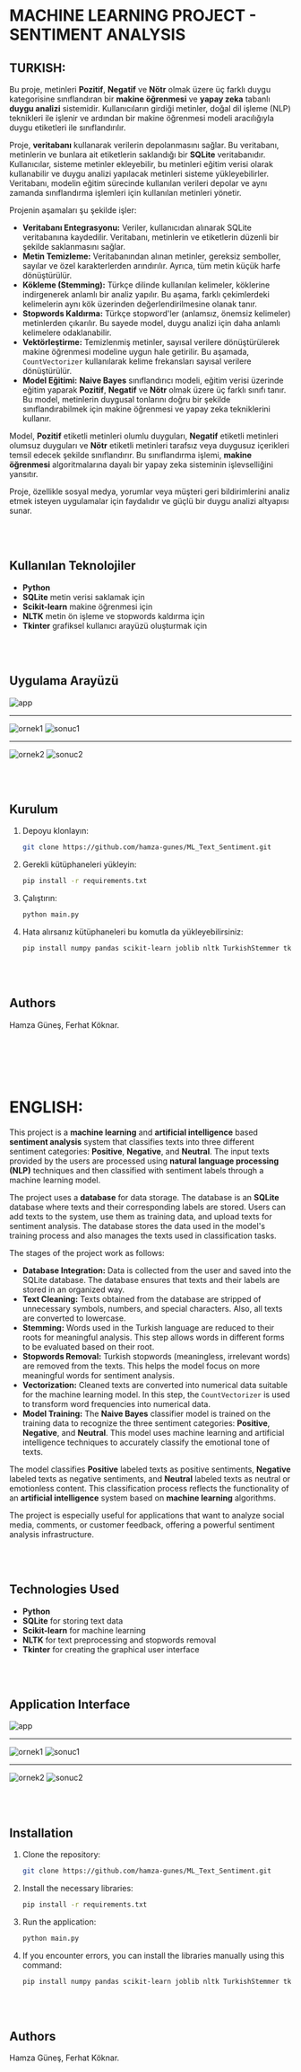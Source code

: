 # MACHINE LEARNING PROJECT - SENTIMENT ANALYSIS

## TURKISH:

Bu proje, metinleri **Pozitif**, **Negatif** ve **Nötr** olmak üzere üç farklı duygu kategorisine sınıflandıran bir **makine öğrenmesi** ve **yapay zeka** tabanlı **duygu analizi** sistemidir. Kullanıcıların girdiği metinler, doğal dil işleme (NLP) teknikleri ile işlenir ve ardından bir makine öğrenmesi modeli aracılığıyla duygu etiketleri ile sınıflandırılır.

Proje, **veritabanı** kullanarak verilerin depolanmasını sağlar. Bu veritabanı, metinlerin ve bunlara ait etiketlerin saklandığı bir **SQLite** veritabanıdır. Kullanıcılar, sisteme metinler ekleyebilir, bu metinleri eğitim verisi olarak kullanabilir ve duygu analizi yapılacak metinleri sisteme yükleyebilirler. Veritabanı, modelin eğitim sürecinde kullanılan verileri depolar ve aynı zamanda sınıflandırma işlemleri için kullanılan metinleri yönetir.

Projenin aşamaları şu şekilde işler:
- **Veritabanı Entegrasyonu:** Veriler, kullanıcıdan alınarak SQLite veritabanına kaydedilir. Veritabanı, metinlerin ve etiketlerin düzenli bir şekilde saklanmasını sağlar.
- **Metin Temizleme:** Veritabanından alınan metinler, gereksiz semboller, sayılar ve özel karakterlerden arındırılır. Ayrıca, tüm metin küçük harfe dönüştürülür.
- **Kökleme (Stemming):** Türkçe dilinde kullanılan kelimeler, köklerine indirgenerek anlamlı bir analiz yapılır. Bu aşama, farklı çekimlerdeki kelimelerin aynı kök üzerinden değerlendirilmesine olanak tanır.
- **Stopwords Kaldırma:** Türkçe stopword'ler (anlamsız, önemsiz kelimeler) metinlerden çıkarılır. Bu sayede model, duygu analizi için daha anlamlı kelimelere odaklanabilir.
- **Vektörleştirme:** Temizlenmiş metinler, sayısal verilere dönüştürülerek makine öğrenmesi modeline uygun hale getirilir. Bu aşamada, `CountVectorizer` kullanılarak kelime frekansları sayısal verilere dönüştürülür.
- **Model Eğitimi:** **Naive Bayes** sınıflandırıcı modeli, eğitim verisi üzerinde eğitim yaparak **Pozitif**, **Negatif** ve **Nötr** olmak üzere üç farklı sınıfı tanır. Bu model, metinlerin duygusal tonlarını doğru bir şekilde sınıflandırabilmek için makine öğrenmesi ve yapay zeka tekniklerini kullanır.

Model, **Pozitif** etiketli metinleri olumlu duyguları, **Negatif** etiketli metinleri olumsuz duyguları ve **Nötr** etiketli metinleri tarafsız veya duygusuz içerikleri temsil edecek şekilde sınıflandırır. Bu sınıflandırma işlemi, **makine öğrenmesi** algoritmalarına dayalı bir yapay zeka sisteminin işlevselliğini yansıtır. 

Proje, özellikle sosyal medya, yorumlar veya müşteri geri bildirimlerini analiz etmek isteyen uygulamalar için faydalıdır ve güçlü bir duygu analizi altyapısı sunar.

<br><br>

## Kullanılan Teknolojiler

- **Python**
- **SQLite** metin verisi saklamak için
- **Scikit-learn** makine öğrenmesi için
- **NLTK** metin ön işleme ve stopwords kaldırma için
- **Tkinter** grafiksel kullanıcı arayüzü oluşturmak için

<br><br>

## Uygulama Arayüzü

![app](https://github.com/user-attachments/assets/fda895b6-1f31-40c6-b661-13ed6d547c07)
****
![ornek1](https://github.com/user-attachments/assets/18b77164-1ad7-4be6-8001-16730d2f04f5)
![sonuc1](https://github.com/user-attachments/assets/c7ceedd6-3f48-460c-9fb9-bb651fcf79b7)
****
![ornek2](https://github.com/user-attachments/assets/12f7b399-45e5-44cd-b24b-c2deff9b968a)
![sonuc2](https://github.com/user-attachments/assets/f894c508-62fb-414d-bc1a-ad6467170ea0)

<br><br>

## Kurulum

1. Depoyu klonlayın:
   ```bash
   git clone https://github.com/hamza-gunes/ML_Text_Sentiment.git
   ```

2. Gerekli kütüphaneleri yükleyin:
   ```bash
   pip install -r requirements.txt
   ```
   
3. Çalıştırın:
   ```bash
   python main.py
   ```
   
4. Hata alırsanız kütüphaneleri bu komutla da yükleyebilirsiniz:
   ```bash
   pip install numpy pandas scikit-learn joblib nltk TurkishStemmer tkinter
   ```
<br><br>

  ## Authors

  Hamza Güneş, Ferhat Köknar.
   

<br><br><br><br>

# ENGLISH:

This project is a **machine learning** and **artificial intelligence** based **sentiment analysis** system that classifies texts into three different sentiment categories: **Positive**, **Negative**, and **Neutral**. The input texts provided by the users are processed using **natural language processing (NLP)** techniques and then classified with sentiment labels through a machine learning model.

The project uses a **database** for data storage. The database is an **SQLite** database where texts and their corresponding labels are stored. Users can add texts to the system, use them as training data, and upload texts for sentiment analysis. The database stores the data used in the model's training process and also manages the texts used in classification tasks.

The stages of the project work as follows:
- **Database Integration:** Data is collected from the user and saved into the SQLite database. The database ensures that texts and their labels are stored in an organized way.
- **Text Cleaning:** Texts obtained from the database are stripped of unnecessary symbols, numbers, and special characters. Also, all texts are converted to lowercase.
- **Stemming:** Words used in the Turkish language are reduced to their roots for meaningful analysis. This step allows words in different forms to be evaluated based on their root.
- **Stopwords Removal:** Turkish stopwords (meaningless, irrelevant words) are removed from the texts. This helps the model focus on more meaningful words for sentiment analysis.
- **Vectorization:** Cleaned texts are converted into numerical data suitable for the machine learning model. In this step, the `CountVectorizer` is used to transform word frequencies into numerical data.
- **Model Training:** The **Naive Bayes** classifier model is trained on the training data to recognize the three sentiment categories: **Positive**, **Negative**, and **Neutral**. This model uses machine learning and artificial intelligence techniques to accurately classify the emotional tone of texts.

The model classifies **Positive** labeled texts as positive sentiments, **Negative** labeled texts as negative sentiments, and **Neutral** labeled texts as neutral or emotionless content. This classification process reflects the functionality of an **artificial intelligence** system based on **machine learning** algorithms.

The project is especially useful for applications that want to analyze social media, comments, or customer feedback, offering a powerful sentiment analysis infrastructure.

<br><br>

## Technologies Used

- **Python**
- **SQLite** for storing text data
- **Scikit-learn** for machine learning
- **NLTK** for text preprocessing and stopwords removal
- **Tkinter** for creating the graphical user interface

<br><br>

## Application Interface

![app](https://github.com/user-attachments/assets/fda895b6-1f31-40c6-b661-13ed6d547c07)
****
![ornek1](https://github.com/user-attachments/assets/18b77164-1ad7-4be6-8001-16730d2f04f5)
![sonuc1](https://github.com/user-attachments/assets/c7ceedd6-3f48-460c-9fb9-bb651fcf79b7)
****
![ornek2](https://github.com/user-attachments/assets/12f7b399-45e5-44cd-b24b-c2deff9b968a)
![sonuc2](https://github.com/user-attachments/assets/f894c508-62fb-414d-bc1a-ad6467170ea0)

<br><br>

## Installation

1. Clone the repository:
   ```bash
   git clone https://github.com/hamza-gunes/ML_Text_Sentiment.git
   ```

2. Install the necessary libraries:
   ```bash
   pip install -r requirements.txt
   ```
   
3. Run the application:
   ```bash
   python main.py
   ```
   
4. If you encounter errors, you can install the libraries manually using this command:
   ```bash
   pip install numpy pandas scikit-learn joblib nltk TurkishStemmer tkinter
   ```

<br><br>

  ## Authors

  Hamza Güneş, Ferhat Köknar.
